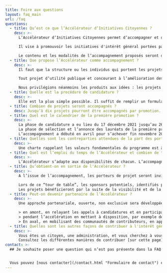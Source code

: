 ```yaml
---
title: Foire aux questions
layout: faq_main
url: /faq
questions:
  - title: Qu’est ce que l’Accélérateur d’Initiatives Citoyennes ?
    desc: >-
      L’Accélérateur d’Initiatives Citoyennes permet d’accompagner et d’apporter les coups de pouce nécessaires aux citoyens, associations, collectifs qui ont un projet d’utilité publique. [Annoncé par le Président de la République](https://www.elysee.fr/emmanuel-macron/2021/12/15/un-incubateur-pour-soutenir-les-initiatives-citoyennes-dinteret-general) et lancé par la Ministre de la Transformation et de la Fonction publiques le 17 décembre 2021, le dispositif est porté par Etalab à la direction interministérielle du numérique en partenariat avec la direction interministérielle de la transformation publique.

      Il vise à promouvoir les initiatives d'intérêt général portées par la société civile, à en accélérer le déploiement et à faciliter l'accès aux ressources et expertises que l'administration est susceptible de leur fournir. Selon les besoins identifiés en entrée de l’Accélérateur, il pourra notamment fournir un [soutien méthodologique, technique, administratif et financier](/programme).

      Le contenu et les modalités de l’accompagnement proposés seront développés et enrichis de façon itérative, au regard de l’expérience acquise par les promotions successives et en complémentarité avec l’offre existante, publique comme privée, en matière de soutien à d’innovation.
  - title: Que propose l’Accélérateur comme accompagnement ?
    desc: >-
      Il faut que la structure ou les individus qui portent les projets résident en France. Il est nécessaire d’être majeur.

      Tout projet d’utilité publique et concourant à l’amélioration des politiques publiques est recevable. Les candidatures seront examinées au regard de [critères de recevabilité et d’intérêt général](https://citoyens.transformation.gouv.fr/charte.html).

      Nous privilégions néanmoins les produits aux idées : les projets ayant fait leurs preuves, ayant déjà commencé à travailler sur le terrain, ayant déjà mis un premier produit en production, et portés par une équipe solide seront favorisés. Il est possible de proposer une solution déjà existante si le projet y apporte une amélioration.
  - title: Quelle est la procédure de candidature ?
    desc: >-
      Elle est la plus simple possible. Il suffit de remplir un formulaire présentant son projet en quelques lignes. Une première analyse sera réalisée, suite à cette pré-sélection, un examen de recevabilité sera effectué par les équipes de la DINUM et de la DITP. Les dossiers seront soumis à un jury composé de citoyens, qui se prononcera sur le critère d’utilité publique du projet afin que soit finalisée l’admission au programme.
  - title: Combien de projets seront accompagnés ?
    desc: Jusqu’à dix projets pourront être accompagnés par promotion.
  - title: Quel est le calendrier de la première promotion ?
    desc: >-
      La phase de candidature a eu lieu du 17 décembre 2021 jusqu’au 26 janvier 2022 à 23h59.
      La phase de sélection et l’annonce des lauréats de la première promotion a eu lieu entre janvier et mars 2022.
      L’accompagnement a débuté en avril pour s’achever fin novembre 2022.
  - title: Quelles sont les contreparties attendues de la part des porteurs de projet ?
    desc: >-
      Une charte rappelant les valeurs fondamentales du programme est à signer par chaque porteur de projet. Parmi ces valeurs sont présentes notamment un engagement sur la finalité d'intérêt général, sur la transparence du projet, la publication des données en open data etc.) et la mention du passage par l’Accélérateur dans toutes les communications du projet.
  - title: Quel est l’emploi du temps de l’Accélérateur et combien de temps faut-il prévoir quand on fait partie du programme ?
    desc: >-
      L’Accélérateur s’adapte aux disponibilités de chacun. L’accompagnement individuel peut se réaliser à distance avec à la fois un mentor issu de l’administration correspondant aux besoins de votre projet, et l’équipe projet de la DINUM et DITP. En fonction de vos disponibilités, les créneaux pourront être adaptés. Des événements en présentiel auront lieu au cours de l’accompagnement et seront proposés en fin de journée pour s’adapter à vos contraintes.
  - title: Qu’obtient-on en sortie de l'Accélérateur ?
    desc: >-
      A l’issue de l’accompagnement, les porteurs de projet seront invités à présenter leurs travaux devant un comité d’engagement constitué de sponsors publics et privés.

      Lors de ce “tour de table”, les sponsors potentiels, identifiés pendant la phase d’accélération, auront l’opportunité à de se prononcer sur leur souhait de voir le projet se poursuivre et de contribuer à ce changement d’échelle. Ils pourront pourront apporter des contributions qui pourront prendre des formes diverses : soutien financier, apport d’expertise et de compétences, relais de distribution, mobilisation de communautés et de réseaux de contributeurs, internationalisation…
      Les projets bénéficieront par la suite de la visibilité et de la reconnaissance offertes par leur passage par l’Accélérateur d’Initiatives Citoyennes de l’Etat.
  - title: Peut-on devenir partenaire de l’Accélérateur ?
    desc: >-
      Une approche partenariale, ouverte, non exclusive sera développée dans le courant de l’année 2022. Elle permettra de favoriser la coopération entre l’administration et les acteurs de l'écosystème d’innovation (incubateurs, accélérateurs, collectifs et communautés etc.). L’objectif est de mettre en valeur le savoir-faire de chacun. Les partenaires pourront notamment prendre part à notre démarche :

      > en amont, en relayant les appels à candidatures et en participant à l’identification, et à la sélection de nos lauréats, 
      > pendant l’accélération en mettant à disposition, par exemple des collaborateurs par le mécénat de compétences ou en conseillant les projets accompagnés,
      > En aval, en mobilisant des communautés de contributeurs, en apportant un éventuel soutien financier, un relais de distribution ou en prenant part à la gouvernance des projets si cela s’avérait pertinent.
  - title: Quelles sont les autres façons de contribuer à l'intérêt général ?
    desc: >-
      Vous êtes un citoyen, une administration, et vous cherchez à vous engager concrètement pour l'intérêt général ? Vous pouvez contribuer aux projets de l'Accélérateur d'Initiatives Citoyennes, à un commun numérique, ou encore donner du temps à une association qui a besoin d'aide.
      Consultez les différentes manières de contribuer [sur cette page](/participer/contribuer)
contact: >-
  ## Je souhaite poser une question qui n’est pas présente dans la FAQ ?


  Vous pouvez [nous contacter](/contact.html "Formulaire de contact") et nous vous répondrons rapidement
---
```


